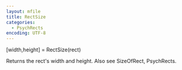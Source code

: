 ```yaml
---
layout: mfile
title: RectSize
categories:
  - PsychRects
encoding: UTF-8
---
```


[width,height] = RectSize(rect)

Returns the rect's width and height.
Also see SizeOfRect, PsychRects.